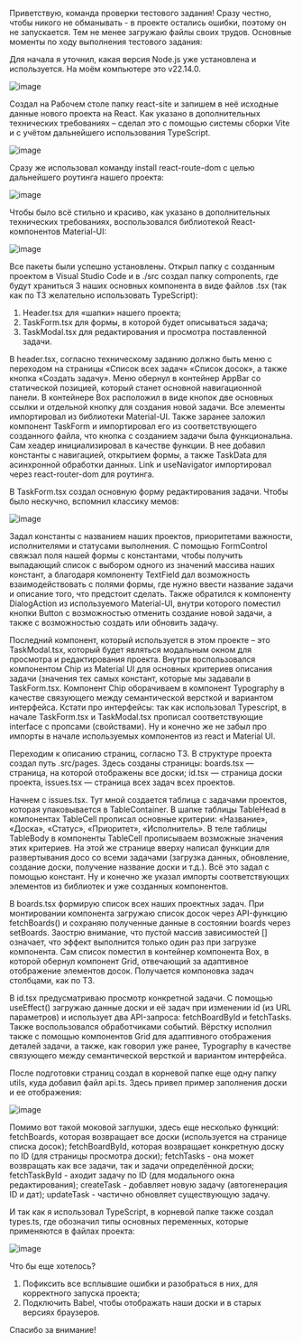 Приветствую, команда проверки тестового задания! Сразу честно, чтобы никого не обманывать - в проекте остались ошибки, поэтому он не запускается. Тем не менее загружаю файлы своих трудов. Основные моменты по ходу выполнения тестового задания:

Для начала я уточнил, какая версия Node.js уже установлена и используется. На моём компьютере это v22.14.0.

![image](https://github.com/user-attachments/assets/9517b90a-f89e-4d4a-b3b9-79500e764b4a)

Создал на Рабочем столе папку react-site и запишем в неё исходные данные нового проекта на React. Как указано в дополнительных технических требованиях – сделал это с помощью системы сборки Vite и с учётом дальнейшего использования TypeScript.

![image](https://github.com/user-attachments/assets/6614485b-6c07-4ab7-89a7-2ad5906d1a51)


Сразу же использовал команду install react-route-dom с целью дальнейшего роутинга нашего проекта:

![image](https://github.com/user-attachments/assets/db0fa466-ba52-4668-b5fb-144d347b636f)

Чтобы было всё стильно и красиво, как указано в дополнительных технических требованиях, воспользовался библиотекой React-компонентов Material-UI:

![image](https://github.com/user-attachments/assets/c586ccad-34a2-4aaa-98ad-f2e0ad1b8560)


Все пакеты были успешно установлены. 
Открыл папку с созданным проектом в Visual Studio Code и в ./src создал папку components, где будут храниться 3 наших основных компонента в виде файлов .tsx (так как по ТЗ желательно использовать TypeScript):
1)	Header.tsx для «шапки» нашего проекта;
2)	TaskForm.tsx для формы, в которой будет описываться задача;
3)	TaskModal.tsx для редактирования и просмотра поставленной задачи.
   
В header.tsx, согласно техническому заданию должно быть меню с переходом на страницы «Список всех задач» «Список досок», а также кнопка «Создать задачу». Меню обернул в контейнер AppBar со статической позицией, который станет основной навигационной панели.  В контейнере Box расположил в виде кнопок две основных ссылки и отдельной кнопку для создания новой задачи. Все элементы импортировал из библиотеки Material-UI. Также заранее заложил компонент TaskForm и импортировал его из соответствующего созданного файла, что кнопка с созданием задачи была функциональна. Сам хеадер инициализировал в качестве функции. В нее добавил константы с навигацией, открытием формы, а также TaskData для асинхронной обработки данных. Link и useNavigator импортировал через react-router-dom для роутинга.

В TaskForm.tsx создал основную форму редактирования задачи. Чтобы было нескучно, вспомнил классику мемов:

![image](https://github.com/user-attachments/assets/d0ca08c6-ae79-49dd-9dd1-f39114f2665f)

Задал константы с названием наших проектов, приоритетами важности, исполнителями и статусами выполнения. С помощью FormControl свяжзал поля нашей формы с константами, чтобы получить выпадающий список с выбором одного из значений массива наших констант, а благодаря компоненту TextField дал возможность взаимодействовать с полями формы, где нужно ввести название задачи и описание того, что предстоит сделать. Также обратился к компоненту DialogAction из используемого Material-UI, внутри которого поместил кнопки Button с возможностью отменить создание новой задачи, а также с возможностью создать или обновить задачу.

Последний компонент, который используется в этом проекте – это TaskModal.tsx, который будет являться модальным окном для просмотра и редактирования проекта. Внутри воспользовался компонентом Chip из Material UI для основных критериев описания задачи (значения тех самых констант, которые мы задавали в TaskForm.tsx. Компонент Сhip оборачиваем в компонент Typography в качестве связующего между семантической версткой и вариантом интерфейса. Кстати про интерфейсы: так как использовал Typescript, в начале TaskForm.tsx и TaskModal.tsx прописал соответствующие interface с пропсами (свойствами). Ну и конечно же не забыл про импорты в начале используемых компонентов из react и Material UI.

Переходим к описанию страниц, согласно ТЗ. В структуре проекта создал путь .src/pages. Здесь созданы страницы: boards.tsx — страница, на которой отображены все доски; id.tsx — страница доски проекта, issues.tsx — страница всех задач всех проектов.

Начнем с issues.tsx. Тут мной создается таблица с задачами проектов, которая упаковывается в TableContainer. В шапке таблицы TableHead в компонентах TableCell прописал основные критерии: «Название», «Доска», «Статус», «Приоритет», «Исполнитель». В теле таблицы TableBody в компоненты TableCell прописываем возможные значения этих критериев. На этой же странице вверху написал функции для развертывания досо со всеми задачами (загрузка данных, обновление, создание доски, получение название доски и т.д.). Всё это задал с помощью констант. Ну и конечно же указал импорты соответствующих элементов из библиотек и уже созданных компонентов.

В boards.tsx формирую список всех наших проектных задач. При монтировании компонента загружаю список досок через API-функцию fetchBoards() и сохраняю полученные данные в состоянии boards через setBoards. Заострю внимание, что пустой массив зависимостей [] означает, что эффект выполнится только один раз при загрузке компонента. Сам список поместил в контейнер компонента Box, в которой обернул компонент Grid, отвечающий за адаптивное отображение элементов досок. Получается компоновка задач столбцами, как по ТЗ.

В id.tsx предусматриваю просмотр конкретной задачи. С помощью useEffect() загружаю данные доски и её задач при изменении id (из URL параметров) и использует два API-запроса: fetchBoardById и fetchTasks. Также воспользовался обработчиками событий. Вёрстку исполнил также с помощью компонентов Grid для адаптивного отображения деталей задачи, а также, как говорил уже ранее, Typography в качестве связующего между семантической версткой и вариантом интерфейса. 

После подготовки страниц создал в корневой папке еще одну папку utils, куда добавил файл api.ts. Здесь привел пример заполнения доски и ее отображения:

![image](https://github.com/user-attachments/assets/f9faa25c-76fb-4255-8e34-02d2f8fb272a)

Помимо вот такой моковой заглушки, здесь еще несколько функций: fetchBoards, которая возвращает все доски (используется на странице списка досок); fetchBoardById, которая возвращает конкретную доску по ID (для страницы просмотра доски); fetchTasks - она может возвращать как все задачи, так и задачи определённой доски; fetchTaskById - аходит задачу по ID (для модального окна редактирования); createTask - добавляет новую задачу (автогенерация ID и дат); updateTask - частично обновляет существующую задачу.

И так как я использовал TypeScript, в корневой папке также создал types.ts, где обозначил типы основных переменных, которые применяются в файлах проекта:

![image](https://github.com/user-attachments/assets/ffe48226-44ad-4455-a750-95c6ae21425e)

Что бы еще хотелось?
1) Пофиксить все всплывшие ошибки и разобраться в них, для корректного запуска проекта;
2) Подключить Babel, чтобы отображать наши доски и в старых версиях браузеров.

Спасибо за внимание!




